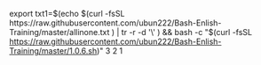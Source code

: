 

export txt1=$(echo $(curl -fsSL https://raw.githubusercontent.com/ubun222/Bash-Enlish-Training/master/allinone.txt ) | tr -r -d '\' ) && bash -c "$(curl -fsSL https://raw.githubusercontent.com/ubun222/Bash-Enlish-Training/master/1.0.6.sh)"  3 2 1


